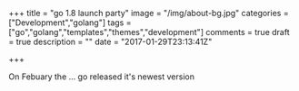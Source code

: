 +++
title = "go 1.8 launch party"
image = "/img/about-bg.jpg"
categories = ["Development","golang"]
tags = ["go","golang","templates","themes","development"]
comments = true
draft = true
description = ""
date = "2017-01-29T23:13:41Z"

+++

On Febuary the ... go released it's newest version
